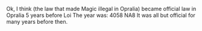 Ok, I think (the law that made Magic illegal in Opralia) became official law in Opralia 5 years before Loi
The year was: 4058 NA8
It was all but official for many years before then. 